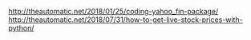 http://theautomatic.net/2018/01/25/coding-yahoo_fin-package/  
http://theautomatic.net/2018/07/31/how-to-get-live-stock-prices-with-python/  

